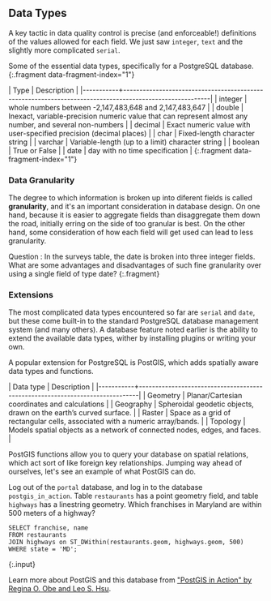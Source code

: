 ---
---

## Data Types

A key tactic in data quality control is precise (and enforceable!) definitions of the values allowed for each field.
We just saw `integer`, `text` and the slightly more complicated `serial`.

Some of the essential data types, specifically for a PostgreSQL database.
{:.fragment data-fragment-index="1"}

| Type      | Description                                                                                             |
|-----------+---------------------------------------------------------------------------------------------------------|
| integer   | whole numbers between -2,147,483,648 and 2,147,483,647                                                  |
| double    | Inexact, variable-precision numeric value that can represent almost any number, and several non-numbers |
| decimal   | Exact numeric value with user-specified precision (decimal places)                                      |
| char      | Fixed-length character string                                                                           |
| varchar   | Variable-length (up to a limit) character string                                                        |
| boolean   | True or False                                                                                           |
| date      | day with no time specification                                                                          |
{:.fragment data-fragment-index="1"}

<!--split-->

### Data Granularity

The degree to which information is broken up into diferent fields is called **granularity**, and it's an important consideration in database design.
On one hand, because it is easier to aggregate fields than disaggregate them down the road, initially erring on the side of too granular is best.
On the other hand, some consideration of how each field will get used can lead to less granularity.

Question
: In the surveys table, the date is broken into three integer fields. What are some advantages and disadvantages of such fine granularity over using a single field of type date?
{:.fragment}

<!--split-->

### Extensions

The most complicated data types encountered so far are `serial` and `date`, but these come built-in to the standard PostgreSQL database management system (and many others).
A database feature noted earlier is the ability to extend the available data types, wither by installing plugins or writing your own.

A popular extension for PostgreSQL is PostGIS, which adds spatially aware data types and functions.

| Data type | Description                                                                  |
|-----------+------------------------------------------------------------------------------|
| Geometry  | Planar/Cartesian coordinates and calculations                                |
| Geography | Spheroidal geodetic objects, drawn on the earth’s curved surface.            |
| Raster    | Space as a grid of rectangular cells, associated with a numeric array/bands. |
| Topology  | Models spatial objects as a network of connected nodes, edges, and faces.    |

<!--split-->

PostGIS functions allow you to query your database on spatial relations, which act sort of like foreign key relationships.
Jumping way ahead of ourselves, let's see an example of what PostGIS can do.

Log out of the `portal` database, and log in to the database `postgis_in_action`.
Table `restaurants` has a point geometry field, and table `highways` has a linestring geometry.
Which franchises in Maryland are within 500 meters of a highway?

[//]: # " SET search_path TO myschema,public; "

~~~
SELECT franchise, name
FROM restaurants
JOIN highways on ST_DWithin(restaurants.geom, highways.geom, 500)
WHERE state = 'MD';
~~~
{:.input}

Learn more about PostGIS and this database from ["PostGIS in Action" by Regina O. Obe and Leo S. Hsu](https://www.manning.com/books/postgis-in-action-second-edition).
